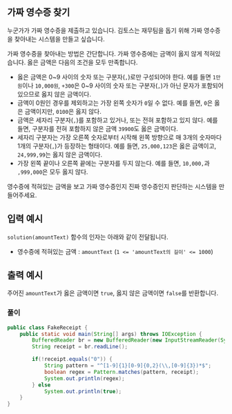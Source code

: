 ## 가짜 영수증 찾기

누군가가 가짜 영수증을 제출하고 있습니다. 김토스는 재무팀을 돕기 위해 가짜 영수증을 찾아내는 시스템을 만들고 싶습니다.

가짜 영수증을 찾아내는 방법은 간단합니다. 가짜 영수증에는 금액이 옳지 않게 적혀있습니다. 옳은 금액은 다음의 조건을 모두 만족합니다.

- 옳은 금액은 0~9 사이의 숫자 또는 구분자(`,`)로만 구성되어야 한다. 예를 들면 `1만원`이나 `10,000원`, `+300`은 0~9 사이의 숫자 또는 구분자(`,`)가 아닌 문자가 포함되어 있으므로 옳지 않은 금액이다.
- 금액이 0원인 경우를 제외하고는 가장 왼쪽 숫자가 `0`일 수 없다. 예를 들면, `0`은 옳은 금액이지만, `0100`은 옳지 않다.
- 금액은 세자리 구분자(`,`)를 포함하고 있거나, 또는 전혀 포함하고 있지 않다. 예를 들면, 구분자를 전혀 포함하지 않은 금액 `39900`도 옳은 금액이다.
- 세자리 구분자는 가장 오른쪽 숫자로부터 시작해 왼쪽 방향으로 매 3개의 숫자마다 1개의 구분자(`,`)가 등장하는 형태이다. 예를 들면, `25,000,123`은 옳은 금액이고, `24,999,99`는 옳지 않은 금액이다.
- 가장 왼쪽 끝이나 오른쪽 끝에는 구분자를 두지 않는다. 예를 들면, `10,000,`과 `,999,000`은 모두 옳지 않다.

영수증에 적혀있는 금액을 보고 가짜 영수증인지 진짜 영수증인지 판단하는 시스템을 만들어주세요.

## 입력 예시

`solution(amountText)` 함수의 인자는 아래와 같이 전달됩니다.

- 영수증에 적혀있는 금액 : `amountText` (`1 <= 'amountText의 길이' <= 1000`)

## 출력 예시

주어진 `amountText`가 옳은 금액이면 `true`, 옳지 않은 금액이면 `false`를 반환합니다.



### 풀이

```java
public class FakeReceipt {
    public static void main(String[] args) throws IOException {
        BufferedReader br = new BufferedReader(new InputStreamReader(System.in));
        String receipt = br.readLine();

        if(!receipt.equals("0")) {
            String pattern = "^[1-9]{1}[0-9]{0,2}(\\,[0-9]{3})*$";
            boolean regex = Pattern.matches(pattern, receipt);
            System.out.println(regex);
        } else
            System.out.println(true);
    }
}
```

